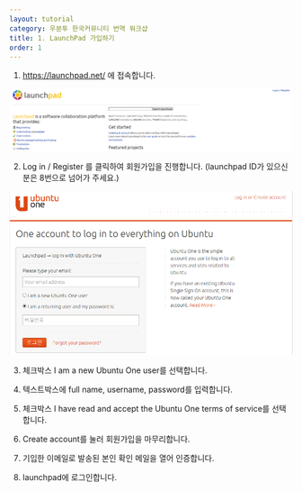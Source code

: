 ```yaml
---
layout: tutorial
category: 우분투 한국커뮤니티 번역 워크샵
title: 1. LaunchPad 가입하기
order: 1
---
```


1) https://launchpad.net/ 에 접속합니다.

![alt tag](img/%EB%9F%B0%EC%B9%98%ED%8C%A8%EB%93%9C%EC%A0%91%EC%86%8D.PNG)

2) Log in / Register 를 클릭하여 회원가입을 진행합니다.
(launchpad ID가 있으신분은 8번으로 넘어가 주세요.)

![alt tag](img/%ED%9A%8C%EC%9B%90%EA%B0%80%EC%9E%85.PNG)

3) 체크박스 I am a new Ubuntu One user를 선택합니다.

4) 텍스트박스에 full name, username, password를 입력합니다.

5) 체크박스 I have read and accept the Ubuntu One terms of service를 선택합니다.

6) Create account를 눌러 회원가입을 마무리합니다.

7) 기입한 이메일로 발송된 본인 확인 메일을 열어 인증합니다.

8) launchpad에 로그인합니다.
